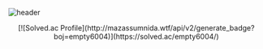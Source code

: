 
![header](https://capsule-render.vercel.app/api?type=waving&color=timeGradient&height=200&section=header&text=HyunisEmpty&fontSize=50&fontColor=ffffff&fontAlign=70)
<div align = "center">
[![Solved.ac Profile](http://mazassumnida.wtf/api/v2/generate_badge?boj=empty6004)](https://solved.ac/empty6004/)
</div>
